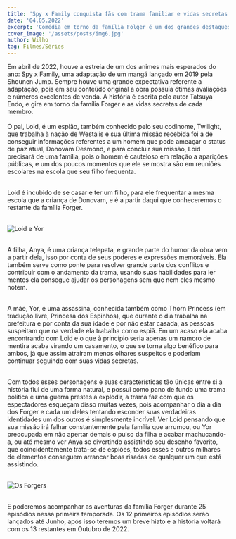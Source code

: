 ```yaml
---
title: 'Spy x Family conquista fãs com trama familiar e vidas secretas de cada um'
date: '04.05.2022'
excerpt: 'Comédia em torno da família Folger é um dos grandes destaques de 2022.'
cover_image: '/assets/posts/img6.jpg'
author: Wilho
tag: Filmes/Séries
---
```


Em abril de 2022, houve a estreia de um dos animes mais esperados do ano: Spy x Family, uma adaptação de um mangá lançado em 2019 pela Shounen Jump. Sempre houve uma grande expectativa referente a adaptação, pois em seu conteúdo original a obra possuía ótimas avaliações e números excelentes de venda. A história é escrita pelo autor Tatsuya Endo, e gira em torno da família Forger e as vidas secretas de cada membro.
\
&nbsp;
\
O pai, Loid, é um espião, também conhecido pelo seu codinome, Twilight, que trabalha à nação de Westalis e sua última missão recebida foi a de conseguir informações referentes a um homem que pode ameaçar o status de paz atual, Donovam Desmond, e para concluir sua missão, Loid precisará de uma família, pois o homem é cauteloso em relação a aparições públicas, e um dos poucos momentos que ele se mostra são em reuniões escolares na escola que seu filho frequenta.
\
&nbsp;

Loid é incubido de se casar e ter um filho, para ele frequentar a mesma escola que a criança de Donovam, e é a partir daqui que conheceremos o restante da família Forger.
\
&nbsp;

![Loid e Yor](/assets/posts/spyxfamily/proposal.jpg)
\
&nbsp;

A filha, Anya, é uma criança telepata, e grande parte do humor da obra vem a partir dela, isso por conta de seus poderes e expressões memoráveis. Ela também serve como ponte para resolver grande parte dos conflitos e contribuir com o andamento da trama, usando suas habilidades para ler mentes ela consegue ajudar os personagens sem que nem eles mesmo notem.
\
&nbsp;

A mãe, Yor, é uma assassina, conhecida também como Thorn Princess (em tradução livre, Princesa dos Espinhos), que durante o dia trabalha na prefeitura e por conta da sua idade e por não estar casada, as pessoas suspeitam que na verdade ela trabalha como espiã. Em um acaso ela acaba encontrando com Loid e o que à princípio seria apenas um namoro de mentira acaba virando um casamento, o que se torna algo benéfico para ambos, já que assim atraíram menos olhares suspeitos e poderiam continuar seguindo com suas vidas secretas.
\
&nbsp;


Com todos esses personagens e suas características tão únicas entre si a história flui de uma forma natural, e possui como pano de fundo uma trama política e uma guerra prestes a explodir, a trama faz com que os espectadores esqueçam disso muitas vezes, pois acompanhar o dia a dia dos Forger e cada um deles tentando esconder suas verdadeiras identidades um dos outros é simplesmente incrível. Ver Loid pensando que sua missão irá falhar constantemente pela família que arrumou, ou Yor preocupada em não apertar demais o pulso da filha e acabar machucando-a, ou até mesmo ver Anya se divertindo assistindo seu desenho favorito, que coincidentemente trata-se de espiões, todos esses e outros milhares de elementos conseguem arrancar boas risadas de qualquer um que está assistindo.
\
&nbsp;

![Os Forgers](/assets/posts/spyxfamily/familia-forger.png)
\
&nbsp;

E poderemos acompanhar as aventuras da família Forger durante 25 episódios nessa primeira temporada. Os 12 primeiros episódios serão lançados até Junho, após isso teremos um breve hiato e a história voltará com os 13 restantes em Outubro de 2022.
\
&nbsp;